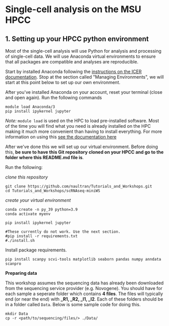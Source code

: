 # <b>Single-cell analysis on the MSU HPCC</b>

## <b>1. Setting up your HPCC python environment</b>
Most of the single-cell analysis will use Python for analysis and processing of single-cell data. We will use Anaconda virtual environments to ensure that all packages are compatible and analyses are reproducible.

Start by installed Anaconda following the [instructions on the ICER documentation](https://docs.icer.msu.edu/Using_conda/). Stop at the section called "Managing Environments", we will start at this point below to set up our own environment.

After you've installed Anaconda on your account, reset your terminal (close and open again). Run the following commands

```{bash}
module load Anaconda/3
pip install ipykernel jupyter
```

<i>Note:</i> `module load` is used on the HPC to load pre-installed software. Most of the time you will find what you need is already installed on the HPC making it much more convenient than having to install everything. For more information on using this [see the documentation here](https://docs.icer.msu.edu/Intro_to_modules/)

After we've done this we will set up our virtual environment. Before doing this, <b>be sure to have this Git repository cloned on your HPCC and go to the folder where this README.md file is</b>.

Run the following:

<i>clone this repository</i>
```{bash}
git clone https://github.com/naultran/Tutorials_and_Workshops.git
cd Tutorials_and_Workshops/scRNAseq-miniWS
```

<i>create your virtual environment</i>
```{bash}
conda create -n py_39 python=3.9
conda activate myenv

pip install ipykernel jupyter

#These currently do not work. Use the next section.
#pip install -r requirements.txt
#./install.sh
```

Install package requirements.
```
pip install scanpy scvi-tools matplotlib seaborn pandas numpy anndata scanpro
```

<b>Preparing data</b>

This workshop assumes the sequencing data has already been downloaded from the sequencing service provider (e.g. Novogene). You should have for each sample a seperate folder which contains <b>4 files</b>. The files will typically end (or near the end) with <b>_R1, _R2, _I1, _I2</b>. Each of these folders should be in a folder called `Data`. Below is some sample code for doing this.

```{bash}
mkdir Data
cp -r <path/to/sequencing/files/> ./Data/
```




